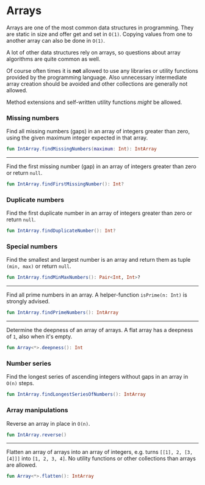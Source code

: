 # Arrays

Arrays are one of the most common data structures in programming. They are static in size and offer get and set in `O(1)`.
Copying values from one to another array can also be done in `O(1)`.

A lot of other data structures rely on arrays, so questions about array algorithms are quite common as well.

Of course often times it is __not__ allowed to use any libraries or utility functions provided by the programming language.
Also unnecessary intermediate array creation should be avoided and other collections are generally not allowed.

Method extensions and self-written utility functions _might_ be allowed.

### Missing numbers

Find all missing numbers (gaps) in an array of integers greater than zero, using the given maximum integer expected in that array.

```kotlin
fun IntArray.findMissingNumbers(maximum: Int): IntArray
```
---
Find the first missing number (gap) in an array of integers greater than zero or return `null`.

```kotlin
fun IntArray.findFirstMissingNumber(): Int?
```

### Duplicate numbers

Find the first duplicate number in an array of integers greater than zero or return `null`.

```kotlin
fun IntArray.findDuplicateNumber(): Int?
```

### Special numbers

Find the smallest and largest number is an array and return them as tuple `(min, max)` or return `null`.

```kotlin
fun IntArray.findMinMaxNumbers(): Pair<Int, Int>?
```
---
Find all prime numbers in an array. A helper-function `isPrime(n: Int)` is strongly advised.

```kotlin
fun IntArray.findPrimeNumbers(): IntArray
```
---
Determine the deepness of an array of arrays. A flat array has a deepness of `1`, also when it's empty.

```kotlin
fun Array<*>.deepness(): Int
```

### Number series

Find the longest series of ascending integers without gaps in an array in `O(n)` steps.

```kotlin
fun IntArray.findLongestSeriesOfNumbers(): IntArray
```

### Array manipulations

Reverse an array in place in `O(n)`.

```kotlin
fun IntArray.reverse()
```
---
Flatten an array of arrays into an array of integers, e.g. turns `[[1], 2, [3, [4]]]` into `[1, 2, 3, 4]`.
No utility functions or other collections than arrays are allowed.

```kotlin
fun Array<*>.flatten(): IntArray
```
